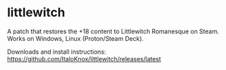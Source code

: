 # littlewitch
A patch that restores the +18 content to Littlewitch Romanesque on Steam. Works on Windows, Linux (Proton/Steam Deck).

Downloads and install instructions:
https://github.com/ItaloKnox/littlewitch/releases/latest
